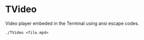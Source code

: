 # TVideo

Video player embeded in the Terminal using ansi escape codes.


```
./TVideo <file.mp4>
```